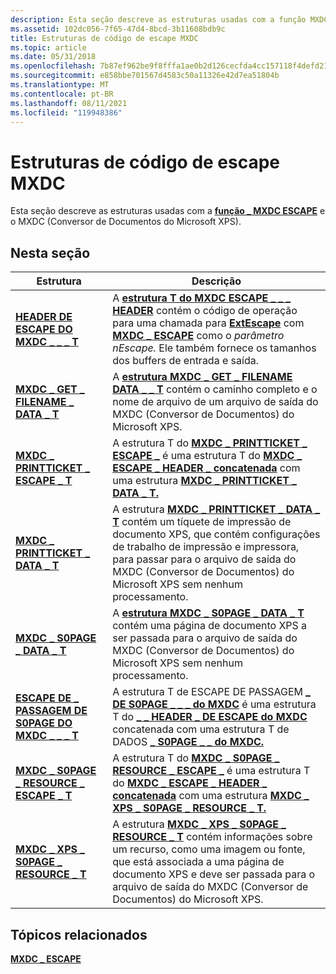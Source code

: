 ```yaml
---
description: Esta seção descreve as estruturas usadas com a função MXDC ESCAPE e o MXDC (Conversor de Documentos do \_ Microsoft XPS).
ms.assetid: 102dc056-7f65-47d4-8bcd-3b11608bdb9c
title: Estruturas de código de escape MXDC
ms.topic: article
ms.date: 05/31/2018
ms.openlocfilehash: 7b87ef962be9f8fffa1ae0b2d126cecfda4cc157118f4defd21360b030dc9d30
ms.sourcegitcommit: e858bbe701567d4583c50a11326e42d7ea51804b
ms.translationtype: MT
ms.contentlocale: pt-BR
ms.lasthandoff: 08/11/2021
ms.locfileid: "119948386"
---
```

# <a name="mxdc-escape-code-structures"></a>Estruturas de código de escape MXDC

Esta seção descreve as estruturas usadas com a [**função \_ MXDC ESCAPE**](mxdc-escape.md) e o MXDC (Conversor de Documentos do Microsoft XPS).

## <a name="in-this-section"></a>Nesta seção



| Estrutura                                                                              | Descrição                                                                                                                                                                                                                                                                          |
|----------------------------------------------------------------------------------------|--------------------------------------------------------------------------------------------------------------------------------------------------------------------------------------------------------------------------------------------------------------------------------------|
| [**HEADER DE ESCAPE DO MXDC \_ \_ \_ T**](mxdcescapeheader.md)<br/>                         | A [**estrutura T do MXDC ESCAPE \_ \_ \_ HEADER**](/windows/desktop/printdocs/mxdcescapeheader) contém o código de operação para uma chamada para [**ExtEscape**](/windows/desktop/api/Wingdi/nf-wingdi-extescape) com [**MXDC \_ ESCAPE**](mxdc-escape.md) como o *parâmetro nEscape.* Ele também fornece os tamanhos dos buffers de entrada e saída.<br/>  |
| [**MXDC \_ GET \_ FILENAME \_ DATA \_ T**](mxdcgetfilenamedata.md)<br/>                 | A [**estrutura MXDC \_ GET \_ FILENAME DATA \_ \_ T**](/windows/desktop/printdocs/mxdcgetfilenamedata) contém o caminho completo e o nome de arquivo de um arquivo de saída do MXDC (Conversor de Documentos) do Microsoft XPS.<br/>                                                                                                     |
| [**MXDC \_ PRINTTICKET \_ ESCAPE \_ T**](mxdcprintticketescape.md)<br/>               | A estrutura T do [**MXDC \_ PRINTTICKET \_ ESCAPE \_**](mxdcprintticketescape.md) é uma estrutura T do [**MXDC \_ ESCAPE \_ HEADER \_ concatenada**](mxdcescapeheader.md) com uma estrutura [**MXDC \_ PRINTTICKET \_ DATA \_ T.**](mxdcprintticketpassthrough.md)<br/>                            |
| [**MXDC \_ PRINTTICKET \_ DATA \_ T**](mxdcprintticketpassthrough.md)<br/>            | A estrutura [**MXDC \_ PRINTTICKET \_ DATA \_ T**](/windows/desktop/printdocs/mxdcprintticketpassthrough) contém um tíquete de impressão de documento XPS, que contém configurações de trabalho de impressão e impressora, para passar para o arquivo de saída do MXDC (Conversor de Documentos) do Microsoft XPS sem nenhum processamento.<br/>              |
| [**MXDC \_ S0PAGE \_ DATA \_ T**](mxdcs0pagedata.md)<br/>                             | A [**estrutura MXDC \_ S0PAGE \_ DATA \_ T**](/windows/desktop/printdocs/mxdcs0pagedata) contém uma página de documento XPS a ser passada para o arquivo de saída do MXDC (Conversor de Documentos) do Microsoft XPS sem nenhum processamento.<br/>                                                                                  |
| [**ESCAPE DE \_ PASSAGEM DE S0PAGE DO MXDC \_ \_ \_ T**](mxdcs0pagepassthroughescape.md)<br/> | A estrutura T de ESCAPE DE PASSAGEM [**\_ DE S0PAGE \_ \_ \_ do MXDC**](/windows/desktop/printdocs/mxdcs0pagepassthroughescape) é uma estrutura T do [**\_ \_ HEADER \_ DE ESCAPE do MXDC**](mxdcescapeheader.md) concatenada com uma estrutura T de DADOS [**\_ S0PAGE \_ \_ do MXDC.**](mxdcs0pagedata.md)<br/>                             |
| [**MXDC \_ S0PAGE \_ RESOURCE \_ ESCAPE \_ T**](mxdcs0pageresourceescape.md)<br/>       | A estrutura T do [**MXDC \_ S0PAGE \_ RESOURCE \_ ESCAPE \_**](/windows/desktop/printdocs/mxdcs0pageresourceescape) é uma estrutura T do [**MXDC \_ ESCAPE \_ HEADER \_ concatenada**](mxdcescapeheader.md) com uma estrutura [**MXDC \_ XPS \_ S0PAGE \_ RESOURCE \_ T.**](mxdcxpss0pageresource.md)<br/>                   |
| [**MXDC \_ XPS \_ S0PAGE \_ RESOURCE \_ T**](mxdcxpss0pageresource.md)<br/>             | A estrutura [**MXDC \_ XPS \_ S0PAGE \_ RESOURCE \_ T**](/windows/desktop/printdocs/mxdcxpss0pageresource) contém informações sobre um recurso, como uma imagem ou fonte, que está associada a uma página de documento XPS e deve ser passada para o arquivo de saída do MXDC (Conversor de Documentos) do Microsoft XPS.<br/> |



 

## <a name="related-topics"></a>Tópicos relacionados

<dl> <dt>

[**MXDC \_ ESCAPE**](mxdc-escape.md)
</dt> </dl>

 

